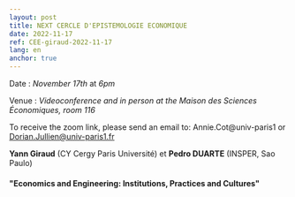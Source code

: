 ```yaml
---
layout: post
title: NEXT CERCLE D'EPISTEMOLOGIE ECONOMIQUE
date: 2022-11-17
ref: CEE-giraud-2022-11-17
lang: en
anchor: true
---
```


<i class="fas fa-table"></i> Date : _November 17th_ at _6pm_

<i class="fas fa-map-marked"></i> Venue : _Videoconference and in person at the Maison des Sciences Économiques, room 116_

<i class="fas fa-video"></i> To receive the zoom link, please send an email to: Annie.Cot@univ-paris1 or Dorian.Jullien@univ-paris1.fr

**Yann Giraud** (CY Cergy Paris Université) et **Pedro DUARTE** (INSPER, Sao Paulo)

#### "Economics and Engineering: Institutions, Practices and Cultures"
